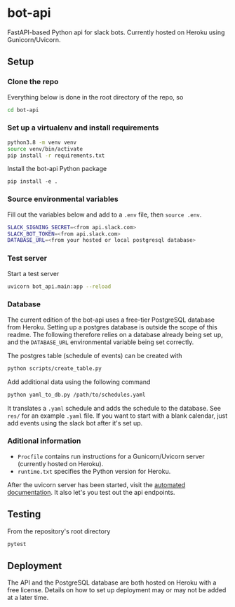 # bot-api
FastAPI-based Python api for slack bots. Currently hosted on Heroku using Gunicorn/Uvicorn.

## Setup
### Clone the repo
Everything below is done in the root directory of the repo, so 
```bash
cd bot-api
```

### Set up a virtualenv and install requirements
```bash
python3.8 -m venv venv
source venv/bin/activate
pip install -r requirements.txt
```

Install the bot-api Python package
```
pip install -e .
```

### Source environmental variables
Fill out the variables below and add to a `.env` file, then `source .env`.
```bash
SLACK_SIGNING_SECRET=<from api.slack.com>
SLACK_BOT_TOKEN=<from api.slack.com>
DATABASE_URL=<from your hosted or local postgresql database>
```

### Test server
Start a test server
```bash
uvicorn bot_api.main:app --reload
```

### Database
The current edition of the bot-api uses a free-tier PostgreSQL database from Heroku. 
Setting up a postgres database is outside the scope of this readme.
The following therefore relies on a database already being set up,
and the `DATABASE_URL` environmental variable being set correctly.

The postgres table (schedule of events) can be created with 
```bash
python scripts/create_table.py
```

Add additional data using the following command
```bash
python yaml_to_db.py /path/to/schedules.yaml
``` 
It translates a `.yaml` schedule and adds the schedule to the database. 
See `res/` for an example `.yaml` file.
If you want to start with a blank calendar, just add events using the slack bot after it's set up.

### Aditional information
- `Procfile` contains run instructions for a Gunicorn/Uvicorn server (currently hosted on Heroku).
- `runtime.txt` specifies the Python version for Heroku.

After the uvicorn server has been started, visit the [automated documentation](http://localhost:8000/docs).
It also let's you test out the api endpoints.

## Testing
From the repository's root directory
```bash
pytest
```

## Deployment
The API and the PostgreSQL database are both hosted on Heroku with a free license.
Details on how to set up deployment may or may not be added at a later time.
